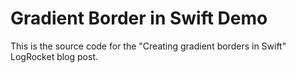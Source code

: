 # Gradient Border in Swift Demo

This is the source code for the "Creating gradient borders in Swift" LogRocket blog post.

